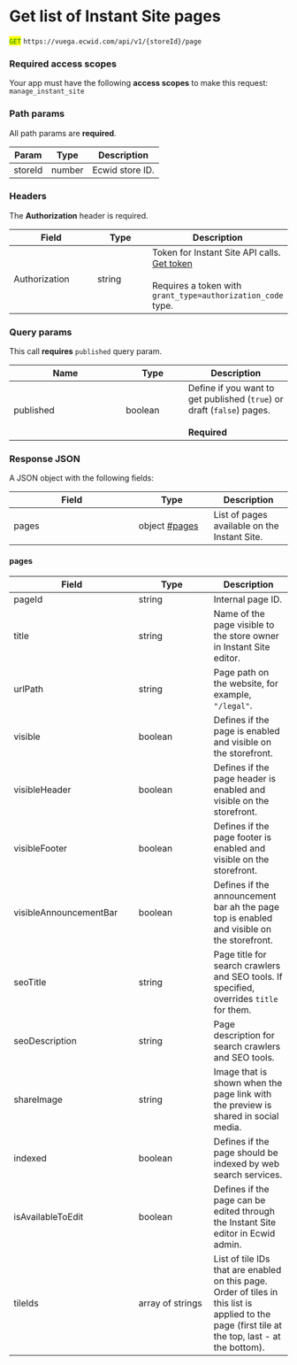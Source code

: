 # Get list of Instant Site pages

<mark style="color:green;">`GET`</mark> `https://vuega.ecwid.com/api/v1/{storeId}/page`

### Required access scopes

Your app must have the following **access scopes** to make this request: `manage_instant_site`

### Path params

All path params are **required**.

| Param   | Type   | Description     |
| ------- | ------ | --------------- |
| storeId | number | Ecwid store ID. |

### Headers

The **Authorization** header is required.

<table><thead><tr><th width="138.484375">Field</th><th width="86.42578125">Type</th><th>Description</th></tr></thead><tbody><tr><td>Authorization</td><td>string</td><td>Token for Instant Site API calls. <a href="../get-instant-site-api-token-apiv1.md">Get token</a><br><br>Requires a token with <code>grant_type=authorization_code</code> type.</td></tr></tbody></table>

### Query params

This call **requires** `published` query param.

<table data-full-width="false"><thead><tr><th width="187">Name</th><th width="97">Type</th><th>Description</th></tr></thead><tbody><tr><td>published</td><td>boolean</td><td>Define if you want to get published (<code>true</code>) or draft (<code>false</code>) pages.<br><br><strong>Required</strong></td></tr></tbody></table>

### Response JSON

A JSON object with the following fields:

<table><thead><tr><th width="210.3515625">Field</th><th width="119.7421875">Type</th><th>Description</th></tr></thead><tbody><tr><td>pages</td><td>object <a data-mention href="get-list-of-instant-site-pages.md#pages">#pages</a></td><td>List of pages available on the Instant Site.</td></tr></tbody></table>

#### pages

<table><thead><tr><th width="210.3515625">Field</th><th width="119.7421875">Type</th><th>Description</th></tr></thead><tbody><tr><td>pageId</td><td>string</td><td>Internal page ID.</td></tr><tr><td>title</td><td>string</td><td>Name of the page visible to the store owner in Instant Site editor.</td></tr><tr><td>urlPath</td><td>string</td><td>Page path on the website, for example, <code>"/legal"</code>.</td></tr><tr><td>visible</td><td>boolean</td><td>Defines if the page is enabled and visible on the storefront.</td></tr><tr><td>visibleHeader</td><td>boolean</td><td>Defines if the page header is enabled and visible on the storefront.</td></tr><tr><td>visibleFooter</td><td>boolean</td><td>Defines if the page footer is enabled and visible on the storefront.</td></tr><tr><td>visibleAnnouncementBar</td><td>boolean</td><td>Defines if the announcement bar ah the page top is enabled and visible on the storefront.</td></tr><tr><td>seoTitle</td><td>string</td><td>Page title for search crawlers and SEO tools. If specified, overrides <code>title</code> for them.</td></tr><tr><td>seoDescription</td><td>string</td><td>Page description for search crawlers and SEO tools.</td></tr><tr><td>shareImage</td><td>string</td><td>Image that is shown when the page link with the preview is shared in social media.</td></tr><tr><td>indexed</td><td>boolean</td><td>Defines if the page should be indexed by web search services.</td></tr><tr><td>isAvailableToEdit</td><td>boolean</td><td>Defines if the page can be edited through the Instant Site editor in Ecwid admin.</td></tr><tr><td>tileIds</td><td>array of strings</td><td>List of tile IDs that are enabled on this page. Order of tiles in this list is applied to the page (first tile at the top, last - at the bottom).</td></tr></tbody></table>

